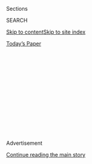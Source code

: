 <div id="app">

<div>

<div>

<div>

<div class="NYTAppHideMasthead css-1q2w90k e1suatyy0">

<div class="section css-ui9rw0 e1suatyy2">

<div class="css-eph4ug er09x8g0">

<div class="css-6n7j50">

</div>

<span class="css-1dv1kvn">Sections</span>

<div class="css-10488qs">

<span class="css-1dv1kvn">SEARCH</span>

</div>

[Skip to content](#site-content)[Skip to site
index](#site-index)

</div>

<div class="css-10698na e1huz5gh0">

</div>

</div>

<div id="masthead-bar-one" class="section hasLinks css-15hmgas e1csuq9d3">

<div class="css-uqyvli e1csuq9d0">

</div>

<div class="css-1uqjmks e1csuq9d1">

</div>

<div class="css-9e9ivx">

[](https://myaccount.nytimes3xbfgragh.onion/auth/login?response_type=cookie&client_id=vi)

</div>

<div class="css-1bvtpon e1csuq9d2">

[Today’s
Paper](https://www.nytimes3xbfgragh.onion/section/todayspaper)

</div>

</div>

</div>

</div>

<div data-aria-hidden="false">

<div id="site-content" data-role="main">

<div>

<div class="css-1aor85t" style="opacity:0.000000001;z-index:-1;visibility:hidden">

<div class="css-1hqnpie">

<div class="css-epjblv">

<span class="css-17xtcya">[The
Upshot](/section/upshot)</span><span class="css-x15j1o">|</span><span class="css-fwqvlz">They
Want It to Be Secret: How a Common Blood Test Can Cost $11 or Almost
$1,000</span>

</div>

<div class="css-k008qs">

<div class="css-1iwv8en">

<span class="css-18z7m18"></span>

<div>

</div>

</div>

<span class="css-1n6z4y"></span>

<div class="css-1705lsu">

<div class="css-4xjgmj">

<div class="css-4skfbu" data-role="toolbar" data-aria-label="Social Media Share buttons, Save button, and Comments Panel with current comment count" data-testid="share-tools">

  - 
  - 
  - 
  - 
    
    <div class="css-6n7j50">
    
    </div>

  - 
  - 

</div>

</div>

</div>

</div>

</div>

</div>

<div class="css-13pd83m">

</div>

<div id="top-wrapper" class="css-1sy8kpn">

<div id="top-slug" class="css-l9onyx">

Advertisement

</div>

[Continue reading the main
story](#after-top)

<div class="ad top-wrapper" style="text-align:center;height:100%;display:block;min-height:250px">

<div id="top" class="place-ad" data-position="top" data-size-key="top">

</div>

</div>

<div id="after-top">

</div>

</div>

<div>

<div class="css-v5btjw etb61u70">

<div class="css-h03alg etb61u71">

Upshot

</div>

</div>

<div id="sponsor-wrapper" class="css-1hyfx7x">

<div id="sponsor-slug" class="css-19vbshk">

Supported by

</div>

[Continue reading the main
story](#after-sponsor)

<div id="sponsor" class="ad sponsor-wrapper" style="text-align:center;height:100%;display:block">

</div>

<div id="after-sponsor">

</div>

</div>

<div class="css-186x18t">

</div>

<div class="css-1vkm6nb ehdk2mb0">

# They Want It to Be Secret: How a Common Blood Test Can Cost $11 or Almost $1,000

</div>

Huge price discrepancies like that are unimaginable in other industries.
Also unusual: not knowing the fee ahead of time.

<div class="css-18e8msd">

<div class="css-vp77d3 epjyd6m0">

<div class="css-hus3qt ey68jwv0" data-aria-hidden="true">

[![Margot
Sanger-Katz](https://static01.graylady3jvrrxbe.onion/images/2019/12/13/reader-center/author-margot-sanger-katz/author-margot-sanger-katz-thumbLarge.png
"Margot Sanger-Katz")](https://www.nytimes3xbfgragh.onion/by/margot-sanger-katz)

</div>

<div class="css-1baulvz">

By [<span class="css-1baulvz last-byline" itemprop="name">Margot
Sanger-Katz</span>](https://www.nytimes3xbfgragh.onion/by/margot-sanger-katz)

</div>

</div>

  - April 30,
    2019

  - 
    
    <div class="css-4xjgmj">
    
    <div class="css-d8bdto" data-role="toolbar" data-aria-label="Social Media Share buttons, Save button, and Comments Panel with current comment count" data-testid="share-tools">
    
      - 
      - 
      - 
      - 
        
        <div class="css-6n7j50">
        
        </div>
    
      - 
      - 
    
    </div>
    
    </div>

</div>

</div>

<div class="section meteredContent css-1r7ky0e" name="articleBody" itemprop="articleBody">

<div class="css-1fanzo5 StoryBodyCompanionColumn">

<div class="css-53u6y8">

It’s one of the most common tests in medicine, and it is performed
millions of times a year around the country. Should a metabolic blood
panel test cost $11 or $952?

Both of these are real, negotiated prices, paid by health insurance
companies to laboratories in Jackson, Miss.,
and<span class="css-8l6xbc evw5hdy0"> </span>El Paso in 2016. [New
data](https://www.healthcostinstitute.org/blog/entry/hmi-2019-service-prices),
analyzing the health insurance claims of 34 million Americans covered by
large commercial insurance companies, shows that enormous swings in
price for identical services are common in health care. In just one
market — Tampa, Fla. — the most expensive blood test costs 40 times as
much as **** the least expensive one.

If you’re a patient seeking a metabolic blood panel, good luck finding
out what it will cost. Although hospitals are [now required to
publish](https://www.nytimes3xbfgragh.onion/2019/01/13/us/politics/hospital-prices-online.html)
a list of the prices they would like patients to pay for their services,
the amounts that medical providers actually agree to accept from
insurance companies tend to remain closely held secrets. Some insurance
companies provide consumers with tools to help steer them away from the
$450 test, but in many cases you won’t know the price your insurance
company agreed to until you get the bill. If you have an insurance
deductible, a $400 — or even a $200 — bill for a blood test can be an
unpleasant
surprise.

</div>

</div>

<div style="max-width:100%;margin:0 auto">

<div class="css-17dprlf" data-id="100000006481277" data-slug="30up-bloodtest1" style="max-width:600px">

</div>

</div>

<div class="css-1fanzo5 StoryBodyCompanionColumn">

<div class="css-53u6y8">

Outside of health care, a swing of prices as huge as the one for blood
tests in Tampa is unheard-of. Recent studies of the retail prices of
[ketchup](https://www.semanticscholar.org/paper/THE-MORPHOLOGY-OF-PRICE-DISPERSION-Kaplan/fe959cc8917c4843ef926a5c1fd5e480317a588e)
and [drywall](https://pubs.aeaweb.org/doi/pdfplus/10.1257/mic.20170130),
for example, showed much less variation. A bottle of Heinz ketchup in
the most expensive store in a given market could cost **** six times as
much as it would in the least expensive store. But most bottles of
ketchup tended to cost around the same. And, in every case, you would
know the price of your ketchup before buying it.

</div>

</div>

<div class="css-1fanzo5 StoryBodyCompanionColumn">

<div class="css-53u6y8">

“It’s shocking,” said Amanda Starc, an associate professor at the
Kellogg School of Management at Northwestern, who has studied the issue.
“The variation in prices in health care is much greater than we see in
other industries.”

In some cities, the blood test prices look more like the prices for
consumer goods. Most tests in Baltimore cost around $30. Most in
Portland, Ore., cost around $20. But if you live in Miami or Los
Angeles, the price becomes much harder to predict.

Hospitals and insurers negotiate over prices in private, and they don’t
want competitors to know about the deals they’ve been able to cut. The
data in this article comes from the Health Care Cost Institute, which
pools bills from three large insurance companies. (Even the institute
can’t say which insurers and providers are attached to the different
prices, and it has eliminated certain markets with less competition
where it might be easy to guess.)

The Trump administration may eliminate this secrecy, making numbers like
the ones in these charts more common and easier to
find.<span class="css-8l6xbc evw5hdy0"> </span>As The Wall Street
Journal has
[reported](https://www.wsj.com/articles/trump-administration-weighs-publicizing-hospital-rates-negotiated-with-insurers-11551990505),
the administration has asked for comments on a proposal to require
doctors and hospitals to [publish negotiated
prices](https://www.nytimes3xbfgragh.onion/2019/03/08/us/politics/trump-health-care-rates.html).

</div>

</div>

<div class="css-1fanzo5 StoryBodyCompanionColumn">

<div class="css-53u6y8">

[The institute
examined](https://www.healthcostinstitute.org/blog/entry/hmi-2019-service-prices)
several common procedures and observed two kinds of pricing differences.
Prices vary considerably between markets. And, in many metro areas, they
range widely between one health care provider and
another.

</div>

</div>

<div style="max-width:100%;margin:0 auto">

<div class="css-17dprlf" data-id="100000006481560" data-slug="30up-csection2" style="max-width:600px">

</div>

</div>

<div class="css-1fanzo5 StoryBodyCompanionColumn">

<div class="css-53u6y8">

Because these are prices paid by insurance companies, many experts say
the differences between markets matter more, because they affect
insurance premiums that all those with insurance in that area pay, even
if they don’t get a blood test or an
[operation](https://www.nytimes3xbfgragh.onion/interactive/2015/12/15/upshot/the-best-places-for-better-cheaper-health-care-arent-what-experts-thought.html).
On average, a cesarean section birth in the Bay Area costs more than
three times as much as one near Louisville, Ky., according to the
institute’s data.

The average hotel room in the San Francisco area last year cost only
around double the average hotel room in Louisville, according to STR,
which tracks the industry.

The swing within markets increasingly matters for patients, too, as the
share of employer plans with sizable deductibles [keeps
rising](https://www.nytimes3xbfgragh.onion/2016/09/15/business/health-insurance-analysis-kaiser.html).
That means that choosing a provider where your insurance company has
failed to strike a good deal could mean significant out-of-pocket costs.

In some cases, prices may be higher because the quality of services or
the cost of doing business in a given market is higher. More influential
is market power,<span class="css-8l6xbc evw5hdy0"> </span>that of either
insurers or hospitals, research shows.

Sherry Glied, a health economist who is the dean of the Wagner School of
Public Service at New York University, said a bigger factor was probably
how many patients your insurer sent to a given hospital. Popular places
are likely to offer better prices, because the insurance company
negotiates a bulk discount. The most expensive providers tend to be the
ones where the insurance company has little negotiating leverage — and
where the service is so rarely used it doesn’t mind the higher price.

</div>

</div>

<div class="css-1fanzo5 StoryBodyCompanionColumn">

<div class="css-53u6y8">

“One person buys one hamburger, and another buys 1,000,” she said. “And
it completely makes sense that the guy who buys 1,000 hamburgers gets a
better price.”

That sort of market power can work in the opposite direction, too. In
markets where there is a dominant hospital chain, or a powerful hospital
that many patients insist on using, insurers tend to face high prices,
with less leverage to bargain the hospitals down. Martin Gaynor, a
professor of health economics at Carnegie Mellon University, was a
co-author of a [recent
study](https://academic.oup.com/qje/article-abstract/134/1/51/5090426?redirectedFrom=fulltext)
showing that in markets where fewer hospitals competed for patients, the
hospitals tended to be paid more.

“Some of these really simple diagnostic tests — what the heck?” Mr.
Gaynor said. “It does mean, in a sense, the market is broken in terms of
problems with market power.”

The prices that hospitals and doctors charge to patients who are not in
their insurance networks also range widely, and are typically (though
not always) higher than the prices that insurers pay. The Obama
administration began publishing these list prices for some of the most
common medical services on a [government
website](https://www.cms.gov/Research-Statistics-Data-and-Systems/Statistics-Trends-and-Reports/Medicare-Provider-Charge-Data/index.html).
The Trump administration recently began requiring hospitals to also
publish a comprehensive list of prices on their own sites, though the
data [can be
challenging](https://www.nytimes3xbfgragh.onion/2019/01/13/us/politics/hospital-prices-online.html)
to use.

For years, Jeanne Pinder, who runs the consumer-oriented website [Clear
Health Costs](https://clearhealthcosts.com/), has been collecting the
cash prices for medical procedures around the country. She said the only
health care services with predictable pricing were the cash-only
treatments that insurance doesn’t cover, like Lasik eye surgery, Botox
and tooth whitening.

“When you get into M.R.I.s, ultrasounds and blood tests, they are
crazy,” she said. “The secrecy in pricing all over this marketplace
encourages this behavior.”

-----

The data from the Health Care Cost Institute shows real, negotiated
prices for services in metropolitan areas among patients with private
employer insurance through Aetna, Humana and UnitedHealthcare. The
prices range from the 10th percentile to the 90th percentile, but
eliminate the lowest and highest prices from the range. For outpatient
services, the price is the cost for a single C.P.T. code. For inpatient
services, the number represents all payments from an admission
associated with the relevant D.R.G. code, so some of the variation
reflects differences in care as well as price.

</div>

</div>

</div>

<div>

</div>

<div>

</div>

<div>

</div>

<div>

<div id="bottom-wrapper" class="css-1ede5it">

<div id="bottom-slug" class="css-l9onyx">

Advertisement

</div>

[Continue reading the main
story](#after-bottom)

<div id="bottom" class="ad bottom-wrapper" style="text-align:center;height:100%;display:block;min-height:90px">

</div>

<div id="after-bottom">

</div>

</div>

</div>

</div>

</div>

## Site Index

<div>

</div>

## Site Information Navigation

  - [© <span>2020</span> <span>The New York Times
    Company</span>](https://help.nytimes3xbfgragh.onion/hc/en-us/articles/115014792127-Copyright-notice)

<!-- end list -->

  - [NYTCo](https://www.nytco.com/)
  - [Contact
    Us](https://help.nytimes3xbfgragh.onion/hc/en-us/articles/115015385887-Contact-Us)
  - [Work with us](https://www.nytco.com/careers/)
  - [Advertise](https://nytmediakit.com/)
  - [T Brand Studio](http://www.tbrandstudio.com/)
  - [Your Ad
    Choices](https://www.nytimes3xbfgragh.onion/privacy/cookie-policy#how-do-i-manage-trackers)
  - [Privacy](https://www.nytimes3xbfgragh.onion/privacy)
  - [Terms of
    Service](https://help.nytimes3xbfgragh.onion/hc/en-us/articles/115014893428-Terms-of-service)
  - [Terms of
    Sale](https://help.nytimes3xbfgragh.onion/hc/en-us/articles/115014893968-Terms-of-sale)
  - [Site
    Map](https://spiderbites.nytimes3xbfgragh.onion)
  - [Help](https://help.nytimes3xbfgragh.onion/hc/en-us)
  - [Subscriptions](https://www.nytimes3xbfgragh.onion/subscription?campaignId=37WXW)

</div>

</div>

</div>

</div>
